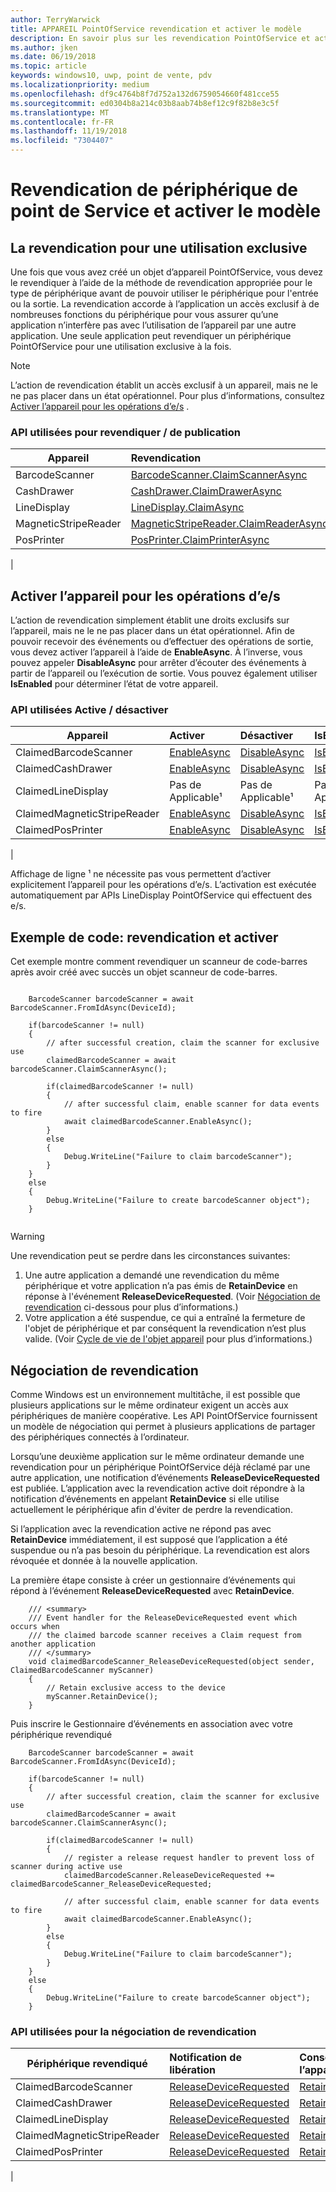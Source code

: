 ```yaml
---
author: TerryWarwick
title: APPAREIL PointOfService revendication et activer le modèle
description: En savoir plus sur les revendication PointOfService et activer le modèle
ms.author: jken
ms.date: 06/19/2018
ms.topic: article
keywords: windows10, uwp, point de vente, pdv
ms.localizationpriority: medium
ms.openlocfilehash: df9c4764b8f7d752a132d6759054660f481cce55
ms.sourcegitcommit: ed0304b8a214c03b8aab74b8ef12c9f82b8e3c5f
ms.translationtype: MT
ms.contentlocale: fr-FR
ms.lasthandoff: 11/19/2018
ms.locfileid: "7304407"
---
```

# <a name="point-of-service-device-claim-and-enable-model"></a>Revendication de périphérique de point de Service et activer le modèle

## <a name="claiming-for-exclusive-use"></a>La revendication pour une utilisation exclusive

Une fois que vous avez créé un objet d’appareil PointOfService, vous devez le revendiquer à l’aide de la méthode de revendication appropriée pour le type de périphérique avant de pouvoir utiliser le périphérique pour l'entrée ou la sortie.  La revendication accorde à l’application un accès exclusif à de nombreuses fonctions du périphérique pour vous assurer qu’une application n’interfère pas avec l’utilisation de l’appareil par une autre application.  Une seule application peut revendiquer un périphérique PointOfService pour une utilisation exclusive à la fois. 

> [!Note]
> L’action de revendication établit un accès exclusif à un appareil, mais ne le ne pas placer dans un état opérationnel.  Pour plus d’informations, consultez [Activer l’appareil pour les opérations d’e/s](#Enable-device-for-I/O-operations) .

### <a name="apis-used-to-claim--release"></a>API utilisées pour revendiquer / de publication

|Appareil|Revendication | Release | 
|-|:-|:-|
|BarcodeScanner | [BarcodeScanner.ClaimScannerAsync](https://docs.microsoft.com/uwp/api/windows.devices.pointofservice.barcodescanner.claimscannerasync) | [ClaimedBarcodeScanner.Close](https://docs.microsoft.com/uwp/api/windows.devices.pointofservice.claimedbarcodescanner.close) |
|CashDrawer | [CashDrawer.ClaimDrawerAsync](https://docs.microsoft.com/uwp/api/windows.devices.pointofservice.cashdrawer.claimdrawerasync) | [ClaimedCashDrawer.Close](https://docs.microsoft.com/uwp/api/windows.devices.pointofservice.claimedcashdrawer.close) | 
|LineDisplay | [LineDisplay.ClaimAsync](https://docs.microsoft.com/uwp/api/windows.devices.pointofservice.linedisplay.claimasync) |  [ClaimedineDisplay.Close](https://docs.microsoft.com/uwp/api/windows.devices.pointofservice.claimedlinedisplay.close) | 
|MagneticStripeReader | [MagneticStripeReader.ClaimReaderAsync](https://docs.microsoft.com/uwp/api/windows.devices.pointofservice.magneticstripereader.claimreaderasync) |  [ClaimedMagneticStripeReader.Close](https://docs.microsoft.com/uwp/api/windows.devices.pointofservice.claimedmagneticstripereader.close) | 
|PosPrinter | [PosPrinter.ClaimPrinterAsync](https://docs.microsoft.com/uwp/api/windows.devices.pointofservice.posprinter.claimprinterasync) |  [ClaimedPosPrinter.Close](https://docs.microsoft.com/uwp/api/windows.devices.pointofservice.claimedposprinter.close) | 
 | 

## <a name="enable-device-for-io-operations"></a>Activer l’appareil pour les opérations d’e/s

L’action de revendication simplement établit une droits exclusifs sur l’appareil, mais ne le ne pas placer dans un état opérationnel.  Afin de pouvoir recevoir des événements ou d’effectuer des opérations de sortie, vous devez activer l’appareil à l’aide de **EnableAsync**.  À l’inverse, vous pouvez appeler **DisableAsync** pour arrêter d’écouter des événements à partir de l’appareil ou l’exécution de sortie.  Vous pouvez également utiliser **IsEnabled** pour déterminer l’état de votre appareil.

### <a name="apis-used-enable--disable"></a>API utilisées Active / désactiver

| Appareil | Activer | Désactiver | IsEnabled? |
|-|:-|:-|:-|
|ClaimedBarcodeScanner | [EnableAsync](https://docs.microsoft.com/uwp/api/windows.devices.pointofservice.claimedbarcodescanner.enableasync) | [DisableAsync](https://docs.microsoft.com/uwp/api/windows.devices.pointofservice.claimedbarcodescanner.disableasync) | [IsEnabled](https://docs.microsoft.com/uwp/api/windows.devices.pointofservice.claimedbarcodescanner.isenabled) | 
|ClaimedCashDrawer | [EnableAsync](https://docs.microsoft.com/uwp/api/windows.devices.pointofservice.claimedcashdrawer.enableasync) | [DisableAsync](https://docs.microsoft.com/uwp/api/windows.devices.pointofservice.claimedcashdrawer.disableasync) | [IsEnabled](https://docs.microsoft.com/uwp/api/windows.devices.pointofservice.claimedcashdrawer.isenabled) |
|ClaimedLineDisplay | Pas de Applicable¹ | Pas de Applicable¹ | Pas de Applicable¹ | 
|ClaimedMagneticStripeReader | [EnableAsync](https://docs.microsoft.com/uwp/api/windows.devices.pointofservice.claimedmagneticstripereader.enableasync) | [DisableAsync](https://docs.microsoft.com/uwp/api/windows.devices.pointofservice.claimedmagneticstripereader.disableasync) | [IsEnabled](https://docs.microsoft.com/uwp/api/windows.devices.pointofservice.claimedmagneticstripereader.isenabled) |  
|ClaimedPosPrinter | [EnableAsync](https://docs.microsoft.com/uwp/api/windows.devices.pointofservice.claimedposprinter.enableasync) | [DisableAsync](https://docs.microsoft.com/uwp/api/windows.devices.pointofservice.claimedposprinter.disableasyc) | [IsEnabled](https://docs.microsoft.com/uwp/api/windows.devices.pointofservice.claimedposprinter.isenabled) |
|

Affichage de ligne ¹ ne nécessite pas vous permettent d’activer explicitement l’appareil pour les opérations d’e/s.  L’activation est exécutée automatiquement par APIs LineDisplay PointOfService qui effectuent des e/s.

## <a name="code-sample-claim-and-enable"></a>Exemple de code: revendication et activer

Cet exemple montre comment revendiquer un scanneur de code-barres après avoir créé avec succès un objet scanneur de code-barres.

```Csharp

    BarcodeScanner barcodeScanner = await BarcodeScanner.FromIdAsync(DeviceId);

    if(barcodeScanner != null)
    {
        // after successful creation, claim the scanner for exclusive use 
        claimedBarcodeScanner = await barcodeScanner.ClaimScannerAsync();

        if(claimedBarcodeScanner != null)
        {
            // after successful claim, enable scanner for data events to fire
            await claimedBarcodeScanner.EnableAsync();
        }
        else
        {
            Debug.WriteLine("Failure to claim barcodeScanner");
        }
    }
    else
    {
        Debug.WriteLine("Failure to create barcodeScanner object");
    }
    
```

> [!Warning]
> Une revendication peut se perdre dans les circonstances suivantes:
> 1. Une autre application a demandé une revendication du même périphérique et votre application n’a pas émis de **RetainDevice** en réponse à l'événement **ReleaseDeviceRequested**.  (Voir [Négociation de revendication](#Claim-negotiation) ci-dessous pour plus d’informations.)
> 2. Votre application a été suspendue, ce qui a entraîné la fermeture de l'objet de périphérique et par conséquent la revendication n’est plus valide. (Voir [Cycle de vie de l'objet appareil](pos-basics-deviceobject.md#device-object-lifecycle) pour plus d’informations.)


## <a name="claim-negotiation"></a>Négociation de revendication

Comme Windows est un environnement multitâche, il est possible que plusieurs applications sur le même ordinateur exigent un accès aux périphériques de manière coopérative.  Les API PointOfService fournissent un modèle de négociation qui permet à plusieurs applications de partager des périphériques connectés à l’ordinateur.

Lorsqu’une deuxième application sur le même ordinateur demande une revendication pour un périphérique PointOfService déjà réclamé par une autre application, une notification d’événements **ReleaseDeviceRequested** est publiée. L’application avec la revendication active doit répondre à la notification d’événements en appelant **RetainDevice** si elle utilise actuellement le périphérique afin d'éviter de perdre la revendication. 

Si l’application avec la revendication active ne répond pas avec **RetainDevice** immédiatement, il est supposé que l’application a été suspendue ou n’a pas besoin du périphérique. La revendication est alors révoquée et donnée à la nouvelle application. 

La première étape consiste à créer un gestionnaire d’événements qui répond à l’événement **ReleaseDeviceRequested** avec **RetainDevice**.  

```Csharp
    /// <summary>
    /// Event handler for the ReleaseDeviceRequested event which occurs when 
    /// the claimed barcode scanner receives a Claim request from another application
    /// </summary>
    void claimedBarcodeScanner_ReleaseDeviceRequested(object sender, ClaimedBarcodeScanner myScanner)
    {
        // Retain exclusive access to the device
        myScanner.RetainDevice();
    }
```

Puis inscrire le Gestionnaire d’événements en association avec votre périphérique revendiqué

```Csharp
    BarcodeScanner barcodeScanner = await BarcodeScanner.FromIdAsync(DeviceId);

    if(barcodeScanner != null)
    {
        // after successful creation, claim the scanner for exclusive use 
        claimedBarcodeScanner = await barcodeScanner.ClaimScannerAsync();

        if(claimedBarcodeScanner != null)
        {
            // register a release request handler to prevent loss of scanner during active use
            claimedBarcodeScanner.ReleaseDeviceRequested += claimedBarcodeScanner_ReleaseDeviceRequested;

            // after successful claim, enable scanner for data events to fire
            await claimedBarcodeScanner.EnableAsync();          
        }
        else
        {
            Debug.WriteLine("Failure to claim barcodeScanner");
        }
    }
    else
    {
        Debug.WriteLine("Failure to create barcodeScanner object");
    }
```



### <a name="apis-used-for-claim-negotiation"></a>API utilisées pour la négociation de revendication

|Périphérique revendiqué|Notification de libération| Conserver l’appareil |
|-|:-|:-|
|ClaimedBarcodeScanner | [ReleaseDeviceRequested](https://docs.microsoft.com/uwp/api/windows.devices.pointofservice.claimedbarcodescanner.releasedevicerequested) | [RetainDevice](https://docs.microsoft.com/uwp/api/windows.devices.pointofservice.claimedbarcodescanner.retaindevice)
|ClaimedCashDrawer | [ReleaseDeviceRequested](https://docs.microsoft.com/uwp/api/windows.devices.pointofservice.claimedcashdrawer.releasedevicerequested) | [RetainDevice](https://docs.microsoft.com/uwp/api/windows.devices.pointofservice.claimedcashdrawer.retaindevice)
|ClaimedLineDisplay | [ReleaseDeviceRequested](https://docs.microsoft.com/uwp/api/windows.devices.pointofservice.claimedlinedisplay.releasedevicerequested) | [RetainDevice](https://docs.microsoft.com/uwp/api/windows.devices.pointofservice.claimedlinedisplay.retaindevice)
|ClaimedMagneticStripeReader | [ReleaseDeviceRequested](https://docs.microsoft.com/uwp/api/windows.devices.pointofservice.claimedmagneticstripereader.releasedevicerequested) | [RetainDevice](https://docs.microsoft.com/uwp/api/windows.devices.pointofservice.claimedlinedisplay.retaindevice)
|ClaimedPosPrinter | [ReleaseDeviceRequested](https://docs.microsoft.com/uwp/api/windows.devices.pointofservice.claimedposprinter.releasedevicerequested) | [RetainDevice](https://docs.microsoft.com/uwp/api/windows.devices.pointofservice.claimedposprinter.retaindevice)
|
